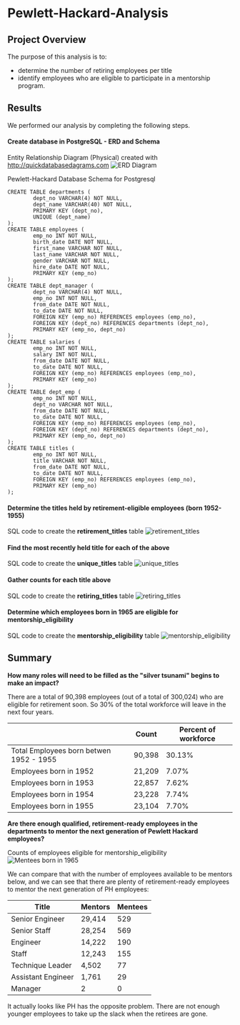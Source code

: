 # Pewlett-Hackard-Analysis

## Project Overview

The purpose of this analysis is to:
- determine the number of retiring employees per title
- identify employees who are eligible to participate in a mentorship program.

## Results

We performed our analysis by completing the following steps.

#### Create database in PostgreSQL - ERD and Schema

Entity Relationship Diagram (Physical) created with http://quickdatabasedagrams.com
![ERD Diagram](Images/EmployeeDB.png)

Pewlett-Hackard Database Schema for Postgresql
```
CREATE TABLE departments (
        dept_no VARCHAR(4) NOT NULL,
        dept_name VARCHAR(40) NOT NULL,
        PRIMARY KEY (dept_no),
        UNIQUE (dept_name)
);
CREATE TABLE employees (
        emp_no INT NOT NULL,
        birth_date DATE NOT NULL,
        first_name VARCHAR NOT NULL,
        last_name VARCHAR NOT NULL,
        gender VARCHAR NOT NULL,
        hire_date DATE NOT NULL,
        PRIMARY KEY (emp_no)
);
CREATE TABLE dept_manager (
        dept_no VARCHAR(4) NOT NULL,
        emp_no INT NOT NULL,
        from_date DATE NOT NULL,
        to_date DATE NOT NULL,
        FOREIGN KEY (emp_no) REFERENCES employees (emp_no),
        FOREIGN KEY (dept_no) REFERENCES departments (dept_no),
        PRIMARY KEY (emp_no, dept_no)
);
CREATE TABLE salaries (
        emp_no INT NOT NULL,
        salary INT NOT NULL,
        from_date DATE NOT NULL,
        to_date DATE NOT NULL,
        FOREIGN KEY (emp_no) REFERENCES employees (emp_no),
        PRIMARY KEY (emp_no)
);
CREATE TABLE dept_emp (
        emp_no INT NOT NULL,
        dept_no VARCHAR NOT NULL,
        from_date DATE NOT NULL,
        to_date DATE NOT NULL,
        FOREIGN KEY (emp_no) REFERENCES employees (emp_no),
        FOREIGN KEY (dept_no) REFERENCES departments (dept_no),
        PRIMARY KEY (emp_no, dept_no)
);
CREATE TABLE titles (
        emp_no INT NOT NULL,
        title VARCHAR NOT NULL,
        from_date DATE NOT NULL,
        to_date DATE NOT NULL,
        FOREIGN KEY (emp_no) REFERENCES employees (emp_no),
        PRIMARY KEY (emp_no)
);
```

#### Determine the titles held by retirement-eligible employees (born 1952-1955)

SQL code to create the **retirement_titles** table
![retirement_titles](Images/Retirement_Titles.png)

#### Find the most recently held title for each of the above

SQL code to create the **unique_titles** table
![unique_titles](Images/Unique_Titles.png)

#### Gather counts for each title above

SQL code to create the **retiring_titles** table
![retiring_titles](Images/Retiring_Titles.png)

#### Determine which employees born in 1965 are eligible for mentorship_eligibility
SQL code to create the **mentorship_eligibility** table
![mentorship_eligibility](Images/Mentorship_Eligibility.png)




## Summary

**How many roles will need to be filled as the "silver tsunami" begins to make an impact?**

  There are a total of 90,398 employees (out of a total of 300,024) who are eligible for retirement soon. So 30% of the total workforce will leave in the next four years.

  |             | Count | Percent of workforce |
  | ----------- | ----------- | ----------- |
  | Total Employees born betwen 1952 - 1955  | 90,398 |  30.13% |
  | Employees born in 1952 | 21,209 |                     7.07% |
  | Employees born in 1953 | 22,857 |                     7.62% |
  | Employees born in 1954 | 23,228 |                     7.74% |
  | Employees born in 1955 | 23,104 |                     7.70% |

**Are there enough qualified, retirement-ready employees in the departments to mentor the next generation of Pewlett Hackard employees?**

  Counts of employees eligible for mentorship_eligibility
![Mentees born in 1965](Images/Mentees_born_in_1965.png)

  We can compare that with the number of employees available to be mentors below, and we can see that there are plenty of retirement-ready employees to mentor the next generation of PH employees:

  | Title              | Mentors     | Mentees |
  | -----------        | ----------- | ----------- |
  | Senior Engineer    | 29,414      | 529 |
  | Senior Staff       | 28,254      | 569 |
  | Engineer           | 14,222      | 190 |
  | Staff              | 12,243      | 155 |
  | Technique Leader   |  4,502      |  77 |
  | Assistant Engineer |  1,761      |  29 |
  | Manager            |      2      |   0 |

  It actually looks like PH has the opposite problem. There are not enough younger employees to take up the slack when the retirees are gone.

